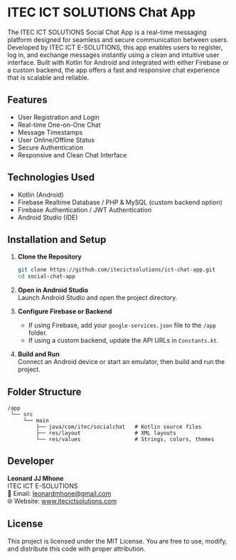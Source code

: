 # ITEC ICT SOLUTIONS Chat App

The ITEC ICT SOLUTIONS Social Chat App is a real-time messaging platform designed for seamless and secure communication between users. Developed by ITEC ICT E-SOLUTIONS, this app enables users to register, log in, and exchange messages instantly using a clean and intuitive user interface. Built with Kotlin for Android and integrated with either Firebase or a custom backend, the app offers a fast and responsive chat experience that is scalable and reliable.

## Features

- User Registration and Login
- Real-time One-on-One Chat
- Message Timestamps
- User Online/Offline Status
- Secure Authentication
- Responsive and Clean Chat Interface

## Technologies Used

- Kotlin (Android)
- Firebase Realtime Database / PHP & MySQL (custom backend option)
- Firebase Authentication / JWT Authentication
- Android Studio (IDE)

## Installation and Setup

1. **Clone the Repository**  
   ```bash
   git clone https://github.com/itecictsolutions/ict-chat-app.git
   cd social-chat-app
   ```

2. **Open in Android Studio**  
   Launch Android Studio and open the project directory.

3. **Configure Firebase or Backend**  
   - If using Firebase, add your `google-services.json` file to the `/app` folder.  
   - If using a custom backend, update the API URLs in `Constants.kt`.

4. **Build and Run**  
   Connect an Android device or start an emulator, then build and run the project.

## Folder Structure

```
/app
 └── src
     └── main
         ├── java/com/itec/socialchat   # Kotlin source files
         ├── res/layout                 # XML layouts
         └── res/values                 # Strings, colors, themes
```

## Developer

**Leonard JJ Mhone**  
ITEC ICT E-SOLUTIONS  
📧 Email: leonardmhone@gmail.com  
🌐 Website: www.itecictsolutions.com 

## License

This project is licensed under the MIT License. You are free to use, modify, and distribute this code with proper attribution.
